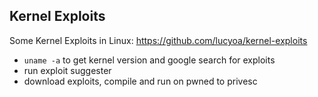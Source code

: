## Kernel Exploits
Some Kernel Exploits in Linux: https://github.com/lucyoa/kernel-exploits
- `uname -a` to get kernel version and google search for exploits
- run exploit suggester
- download exploits, compile and run on pwned to privesc
